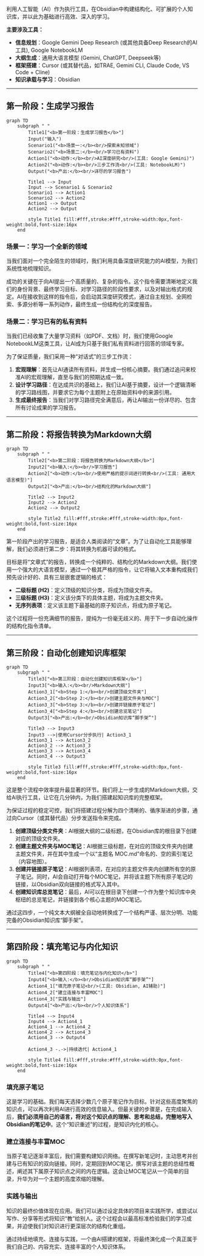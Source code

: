 利用人工智能（AI）作为执行工具，在Obsidian中构建结构化、可扩展的个人知识库，并以此为基础进行高效、深入的学习。


**主要涉及工具：**

- **信息规划**：Google Gemini Deep Research (或其他具备Deep Research的AI工具), Google NotebookLM
- **大纲生成**：通用大语言模型 (Gemini, ChatGPT, Deepseek等)
- **框架搭建**：Cursor (或其替代品，如TRAE, Gemini CLI, Claude Code, VS Code + Cline)
- **知识承载与学习**：Obsidian

---

## **第一阶段：生成学习报告**

```mermaid
graph TD
    subgraph " "
        Title1["<b>第一阶段：生成学习报告</b>"]
        Input("输入")
        Scenario1("<b>场景一:</b><br/>探索未知领域")
        Scenario2("<b>场景二:</b><br/>学习已有资料")
        Action1("<b>动作:</b><br/>AI深度研究<br/>(工具: Google Gemini)")
        Action2("<b>动作:</b><br/>三步工作流<br/>(工具: NotebookLM)")
        Output("<b>产出:</b><br/>详尽的学习报告")

        Title1 --> Input
        Input --> Scenario1 & Scenario2
        Scenario1 --> Action1
        Scenario2 --> Action2
        Action1 --> Output
        Action2 --> Output
        
        style Title1 fill:#fff,stroke:#fff,stroke-width:0px,font-weight:bold,font-size:16px
    end
```

### **场景一：学习一个全新的领域**

当我们面对一个完全陌生的领域时，我们利用具备深度研究能力的AI模型，为我们系统性地梳理知识。

成功的关键在于向AI提出一个高质量的、复杂的指令。这个指令需要清晰地定义我们的身份背景、最终学习目标、对学习路径的阶段性要求，以及对输出格式的规定。AI在接收到这样的指令后，会启动其深度研究模式，通过自主规划、全网检索、多源分析等一系列动作，最终生成一份结构化的深度报告。

### **场景二：学习已有的私有资料**

当我们已经收集了大量学习资料（如PDF、文档）时，我们使用Google NotebookLM这类工具，让AI成为只基于我们私有资料进行回答的领域专家。

为了保证质量，我们采用一种“对话式”的三步工作流：

1. **宏观理解**：首先让AI通读所有资料，并生成一份核心摘要。我们通过追问来校准AI的宏观理解，直至与我们的预期达成一致。
2. **设计学习路径**：在达成共识的基础上，我们让AI基于摘要，设计一个逻辑清晰的学习路线图，并要求它为每个主题附上在原始资料中的来源引用。
3. **生成最终报告**：当我们对学习路径完全满意后，再让AI输出一份详尽的、包含所有讨论成果的学习报告。

---

## **第二阶段：将报告转换为Markdown大纲**

```mermaid
graph TD
    subgraph " "
        Title2["<b>第二阶段：将报告转换为Markdown大纲</b>"]
        Input2["<b>输入:</b><br/>学习报告"]
        Action2["<b>动作:</b><br/>使用严格的提示词进行转换<br/>(工具: 通用大语言模型)"]
        Output2["<b>产出:</b><br/>结构化的Markdown大纲"]
        
        Title2 --> Input2
        Input2 --> Action2
        Action2 --> Output2

        style Title2 fill:#fff,stroke:#fff,stroke-width:0px,font-weight:bold,font-size:16px
    end
```

第一阶段产出的学习报告，是适合人类阅读的“文章”。为了让自动化工具能够理解，我们必须进行第二步：将其转换为机器可读的格式。

目标是将“文章式”的报告，转换成一个纯粹的、结构化的Markdown大纲。我们使用一个强大的大语言模型，通过一个极其严格的指令，让它将输入文本重构成我们预先设计好的、具有三层嵌套逻辑的格式：

- **二级标题 (H2)**：定义顶级的知识分类，将成为顶级文件夹。
- **三级标题 (H3)**：定义该分类下的具体主题，将成为主题文件夹。
- **无序列表项**：定义该主题下最基础的原子知识点，将成为原子笔记。

这个过程将一份充满细节的报告，提纯为一份毫无歧义的、用于下一步自动化操作的结构化指令清单。

---

## **第三阶段：自动化创建知识库框架**

```mermaid
graph TD
    subgraph " "
        Title3["<b>第三阶段：自动化创建知识库框架</b>"]
        Input3["<b>输入:</b><br/>Markdown大纲"]
        Action3_1["<b>Step 1:</b><br/>创建顶级文件夹"]
        Action3_2["<b>Step 2:</b><br/>创建主题文件夹与MOC"]
        Action3_3["<b>Step 3:</b><br/>创建并链接原子笔记"]
        Action3_4["<b>Step 4:</b><br/>创建总览笔记"]
        Output3["<b>产出:</b><br/>Obsidian知识库“脚手架”"]
        
        Title3 --> Input3
        Input3 -->|使用Cursor分步执行| Action3_1
        Action3_1 --> Action3_2
        Action3_2 --> Action3_3
        Action3_3 --> Action3_4
        Action3_4 --> Output3

        style Title3 fill:#fff,stroke:#fff,stroke-width:0px,font-weight:bold,font-size:16px
    end
```

这是整个流程中效率提升最显著的环节。我们将上一步生成的Markdown大纲，交给AI执行工具，让它在几分钟内，为我们搭建起知识库的完整框架。

为保证过程的稳定可控，我们将搭建过程分解为四个清晰的、循序渐进的步骤，通过向Cursor（或其替代品）分步发送指令来完成。

1. **创建顶级分类文件夹**：AI根据大纲的二级标题，在Obsidian库的根目录下创建对应的顶级文件夹。
2. **创建主题文件夹与MOC笔记**：AI根据三级标题，在对应的顶级文件夹内创建主题文件夹，并在其中生成一个以“主题名 MOC.md”命名的、空的索引笔记（内容地图）。
3. **创建并链接原子笔记**：AI根据列表项，在对应的主题文件夹内创建所有空的原子笔记。同时，AI会自动打开每个MOC笔记，并将该主题下所有原子笔记的链接，以Obsidian双向链接的格式写入其中。
4. **创建知识库总览笔记**：最后，AI可以在根目录下创建一个作为整个知识库中央枢纽的总览笔记，并链接到各个核心主题的MOC笔记。

通过这四步，一个纯文本大纲被全自动地转换成了一个结构严谨、层次分明、功能完备的Obsidian知识库“脚手架”。

---

## **第四阶段：填充笔记与内化知识**

```mermaid
graph TD
    subgraph " "
        Title4["<b>第四阶段：填充笔记与内化知识</b>"]
        Input4["<b>输入:</b><br/>Obsidian知识库“脚手架”"]
        Action4_1["填充原子笔记<br/>(工具: Obsidian, AI辅助)"]
        Action4_2["建立连接与丰富MOC"]
        Action4_3["实践与输出"]
        Output4["<b>产出:</b><br/>个人知识体系"]
        
        Title4 --> Input4
        Input4 --> Action4_1
        Action4_1 --> Action4_2
        Action4_2 --> Action4_3
        Action4_3 --> Output4
        
        Action4_3 -.->|持续迭代| Action4_1

        style Title4 fill:#fff,stroke:#fff,stroke-width:0px,font-weight:bold,font-size:16px
    end
```



### **填充原子笔记**

这是学习的基础。我们每天选择少数几个原子笔记作为目标。针对这些高度聚焦的知识点，可以再次利用AI进行高效的信息输入。但最关键的步骤是，在完成输入后，**我们必须用自己的语言，将对这个知识点的理解、思考和总结，完整地写入Obsidian的笔记中**。这个“知识重述”的过程，是知识内化的核心。

### **建立连接与丰富MOC**

当原子笔记逐渐丰富后，我们需要构建知识网络。在撰写新笔记时，主动思考并创建与已有知识的双向链接。同时，定期回到MOC笔记，撰写对该主题的总结性概述，阐述其下属原子知识点之间的内在逻辑。这会让MOC笔记从一个简单的目录，升华为对一个主题的高度浓缩的理解。

### **实践与输出**

知识的最终价值体现在应用。我们可以通过设定具体的项目来实践所学，或尝试以写作、分享等形式将知识“教”给别人。这个过程会以最高标准检验我们的学习成果，并迫使我们对知识进行更深层次的结构化重组。

通过持续地填充、连接与实践，一个由AI搭建的框架，将最终演化成一个真正属于我们自己的、内容充实、连接丰富的个人知识体系。